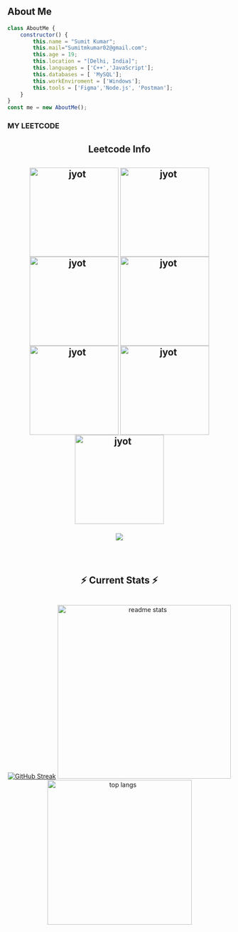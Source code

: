 
## About Me
```javascript
class AboutMe {
    constructor() {
        this.name = "Sumit Kumar";
        this.mail="Sumitmkumar02@gmail.com";
        this.age = 19;
        this.location = "[Delhi, India]";
        this.languages = ['C++','JavaScript'];
        this.databases = [ 'MySQL'];
        this.workEnviroment = ['Windows'];
        this.tools = ['Figma','Node.js', 'Postman'];
    }
}
const me = new AboutMe();
```

### MY LEETCODE
<div align="center"> 
  
<!--   <h2>🐍 Contributions 🐍</h2>
  <img alt="snake eating my contributions" src="https://raw.githubusercontent.com/salesp07/salesp07/output/github-contribution-grid-snake.svg" />
</div> -->

<h2 align="center">Leetcode Info<h2>  
<p align="center">
  <a href="https://leetcode.com/sumit_kumar0/" target="_blank"><img align="center" src="https://leetcode.com/static/images/badges/2024/gif/2024-05.gif" alt="jyot" height="200" width="200" /></a>
  <a href="https://leetcode.com/sumit_kumar0/" target="_blank"><img align="center" src="https://leetcode.com/static/images/badges/2024/gif/2024-06.gif" alt="jyot" height="200" width="200" /></a>
  <a href="https://leetcode.com/sumit_kumar0/" target="_blank"><img align="center" src="https://assets.leetcode.com/static_assets/marketing/2024-200.gif" alt="jyot" height="200" width="200" /></a>
  <a href="https://leetcode.com/sumit_kumar0/" target="_blank"><img align="center" src="https://assets.leetcode.com/static_assets/marketing/2024-100.gif" alt="jyot" height="200" width="200" /></a>
  <a href="https://leetcode.com/sumit_kumar0/" target="_blank"><img align="center" src="https://assets.leetcode.com/static_assets/marketing/2023-100.gif" alt="jyot" height="200" width="200" /></a>
  <a href="https://leetcode.com/sumit_kumar0/" target="_blank"><img align="center" src="https://assets.leetcode.com/static_assets/marketing/2024-50.gif" alt="jyot" height="200" width="200" /></a>
  <a href="https://leetcode.com/sumit_kumar0/" target="_blank"><img align="center" src="https://assets.leetcode.com/static_assets/marketing/2023-50.gif" alt="jyot" height="200" width="200" /></a>
</p>
<p align="center">
  
  <img  align=top flex-grow=1 src="https://leetcard.jacoblin.cool/sumit_kumar0?theme=dark&font=Nunito&ext=heatmap" />  
</p>



<br/>
  <h2 align="center">⚡ Current Stats ⚡</h2>
<br>
<div align=center>
<a href="https://git.io/streak-stats"><img src="https://streak-stats.demolab.com?user=Sumit%20kumar&theme=dark&hide_border=true&border_radius=5.1&date_format=M%20j%5B%2C%20Y%5D&card_width=520&card_height=200" alt="GitHub Streak" /></a> 

<img width=390 src="https://github-readme-stats.vercel.app/api?username=sumit-kumar19&show_icons=true&theme=react&rank_icon=github&border_radius=10" alt="readme stats" />

  <img width=325 align="center" src="https://github-readme-stats.vercel.app/api/top-langs/?username=sumit-kumar19&langs_count=8&layout=compact&theme=react&border_radius=10&size_weight=0.5&count_weight=0.5&exclude_repo=github-readme-stats" alt="top langs" />
  

</div>

  <br/>

<br/><br/>


